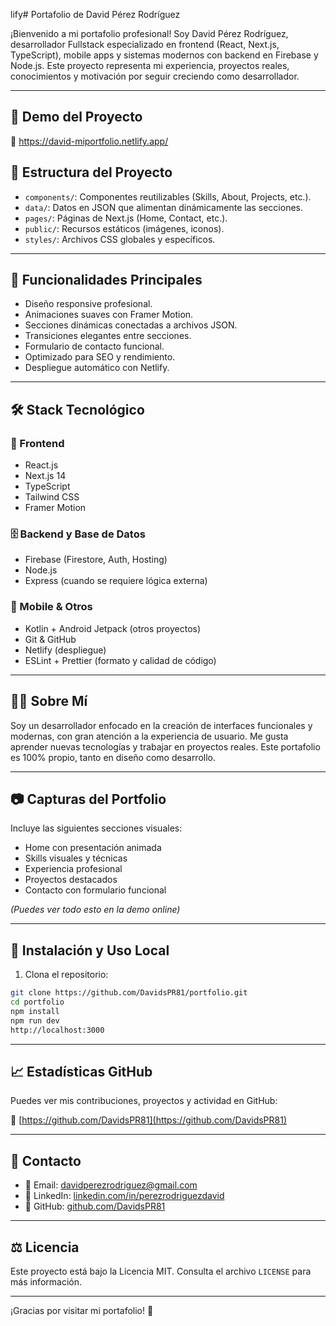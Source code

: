 lify# Portafolio de David Pérez Rodríguez

¡Bienvenido a mi portafolio profesional! Soy David Pérez Rodríguez, desarrollador Fullstack especializado en frontend (React, Next.js, TypeScript), mobile apps y sistemas modernos con backend en Firebase y Node.js. Este proyecto representa mi experiencia, proyectos reales, conocimientos y motivación por seguir creciendo como desarrollador.

---

## 🚀 Demo del Proyecto

🔗 https://david-miportfolio.netlify.app/

## 📁 Estructura del Proyecto

- `components/`: Componentes reutilizables (Skills, About, Projects, etc.).  
- `data/`: Datos en JSON que alimentan dinámicamente las secciones.  
- `pages/`: Páginas de Next.js (Home, Contact, etc.).  
- `public/`: Recursos estáticos (imágenes, iconos).  
- `styles/`: Archivos CSS globales y específicos.

---

## 🎯 Funcionalidades Principales

- Diseño responsive profesional.  
- Animaciones suaves con Framer Motion.  
- Secciones dinámicas conectadas a archivos JSON.  
- Transiciones elegantes entre secciones.  
- Formulario de contacto funcional.  
- Optimizado para SEO y rendimiento.  
- Despliegue automático con Netlify.

---

## 🛠️ Stack Tecnológico

### 🧩 Frontend

- React.js  
- Next.js 14  
- TypeScript  
- Tailwind CSS  
- Framer Motion

### 🗄️ Backend y Base de Datos

- Firebase (Firestore, Auth, Hosting)  
- Node.js  
- Express (cuando se requiere lógica externa)

### 📱 Mobile & Otros

- Kotlin + Android Jetpack (otros proyectos)  
- Git & GitHub  
- Netlify (despliegue)  
- ESLint + Prettier (formato y calidad de código)

---

## 🧑‍💼 Sobre Mí

Soy un desarrollador enfocado en la creación de interfaces funcionales y modernas, con gran atención a la experiencia de usuario. Me gusta aprender nuevas tecnologías y trabajar en proyectos reales. Este portafolio es 100% propio, tanto en diseño como desarrollo.

---

## 📷 Capturas del Portfolio

Incluye las siguientes secciones visuales:

- Home con presentación animada  
- Skills visuales y técnicas  
- Experiencia profesional  
- Proyectos destacados  
- Contacto con formulario funcional

*(Puedes ver todo esto en la demo online)*

---

## 🧪 Instalación y Uso Local

1. Clona el repositorio:

```bash
git clone https://github.com/DavidsPR81/portfolio.git
cd portfolio
npm install
npm run dev
http://localhost:3000

```

---

## 📈 Estadísticas GitHub

Puedes ver mis contribuciones, proyectos y actividad en GitHub:  

🐙 [https://github.com/DavidsPR81](https://github.com/DavidsPR81)

---

## 🤝 Contacto

- 📧 Email: [davidperezrodriguez@gmail.com](mailto:davidperezrodriguez@gmail.com)  
- 💼 LinkedIn: [linkedin.com/in/perezrodriguezdavid](https://www.linkedin.com/in/perezrodriguezdavid/)  
- 🐙 GitHub: [github.com/DavidsPR81](https://github.com/DavidsPR81)

---

## ⚖️ Licencia

Este proyecto está bajo la Licencia MIT. Consulta el archivo `LICENSE` para más información.

---

¡Gracias por visitar mi portafolio! 🚀
